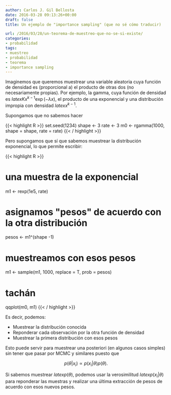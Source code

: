 ```yaml
---
author: Carlos J. Gil Bellosta
date: 2016-03-28 09:13:26+00:00
draft: false
title: Un ejemplo de "importance sampling" (que no sé cómo traducir)

url: /2016/03/28/un-teorema-de-muestreo-que-no-se-si-existe/
categories:
- probabilidad
tags:
- muestreo
- probabilidad
- teorema
- importance sampling
---
```


Imaginemos que queremos muestrear una variable aleatoria cuya función de densidad es (proporcional a) el producto de otras dos (no necesariamente propias). Por ejemplo, la gamma, cuya función de densidad es $latex K x^{k-1} \exp(-\lambda x)$, el producto de una exponencial y una distribución impropia con densidad $latex x^{k-1}$.

Supongamos que no sabemos hacer

{{< highlight R >}}
set.seed(1234)
shape <- 3
rate  <- 3
m0 <- rgamma(1000, shape = shape, rate = rate)
{{< / highlight >}}

Pero supongamos que sí que sabemos muestrear la distribución exponencial, lo que permite escribir:

{{< highlight R >}}
# una muestra de la exponencial
m1 <- rexp(1e5, rate)
# asignamos "pesos" de acuerdo con la otra distribución
pesos <- m1^(shape -1)
# muestreamos con esos pesos
m1 <- sample(m1, 1000, replace = T, prob = pesos)
# tachán
qqplot(m0, m1)
{{< / highlight >}}

Es decir, podemos:

* Muestrear la distribución conocida
* Reponderar cada observación por la otra función de densidad
* Muestrear la primera distribución con esos pesos

Esto puede servir para muestrear una posteriori (en algunos casos simples) sin tener que pasar por MCMC y similares puesto que

$$ p(\theta|x_i) \propto p(x_i | \theta) p(\theta).$$

Si sabemos muestrear $latex p(\theta)$, podemos usar la verosimilitud $latex p(x_i | \theta)$ para reponderar las muestras y realizar una última extracción de pesos de acuerdo con esos nuevos pesos.
